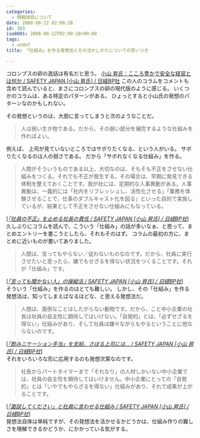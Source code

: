 ```yaml
---
categories:
  - 情報技術について
date: 2008-08-22 02:09:28
id: 303
iso8601: 2008-08-22T02:09:28+09:00
tags:
  - undef
title: 「仕組み」を作る発想法とその活かしかたについての思いつき

---
```


コロンブスの卵の逸話は有名だと思う。
<a href="http://www.nikkeibp.co.jp/sj/2/column/aa/" target="_blank">小山 昇氏：こころ豊かで安全な経営とは何か / SAFETY JAPAN [小山 昇氏] / 日経BP社</a>
この人のコラムをコメントも含めて読んでいると、まさにコロンブスの卵の現代版のように感じる。
いくつかのコラムは、ある特定のパターンがある。
ひょっとすると小山氏の発想のパターンなのかもしれない。


その発想というのは、大胆に言ってしまうと次のようなことだ。
<blockquote>人は弱い生き物である。だから、その弱い部分を補完するような仕組みを作ればよい。</blockquote>
例えば、
上司が見ていないところではサボりたくなる、という人がいる。
サボりたくなるのは人の弱さである。
だから「サボれなくなる仕組み」を作る。
<blockquote cite="http://www.nikkeibp.co.jp/sj/2/column/aa/118/" title="「社員の不正」を止める社長の責任 / SAFETY JAPAN [小山 昇氏] / 日経BP社" class="blockquote"><p>人間がそういうものである以上、大切なのは、そもそも不正をさせない仕組みをつくる。それでも不正が発生する。その場合は、早期に発見できる体制を整えておくことです。我が社には、定期的な人事異動がある。人事異動は、一義的には「社内をリフレッシュし、活性化させる」「業務を体験させることで、仕事のダブルキャスト化を図る」といった目的で実施しているが、結果として不正をさせない仕組みにもなっている。</p></blockquote><div class="cite">[<cite><a href="http://www.nikkeibp.co.jp/sj/2/column/aa/118/">「社員の不正」を止める社長の責任 / SAFETY JAPAN [小山 昇氏] / 日経BP社</a></cite>]</div>
久しぶりにコラムを読んで、こういう「仕組み」の話が多いなぁ、と思って、まとめエントリーを書こうとしたら、それもそのはず。
コラムの最初の方に、まとめに近いものが書いてありました。
<blockquote cite="http://www.nikkeibp.co.jp/sj/2/column/aa/05/index1.html" title="「言っても聞かない人」の操縦法 / SAFETY JAPAN [小山 昇氏] / 日経BP社" class="blockquote"><p>人間は、言ってもやらない／従わないものなのです。だから、社員に実行させたいと思ったら、嫌でもせざるを得ない状況をつくることです。それが「仕組み」です。 </p></blockquote><div class="cite">[<cite><a href="http://www.nikkeibp.co.jp/sj/2/column/aa/05/index1.html">「言っても聞かない人」の操縦法 / SAFETY JAPAN [小山 昇氏] / 日経BP社</a></cite>]</div>
そういう「仕組み」を作るのはとても難しい。
しかし、その「仕組み」を作る発想法は、知ってしまえばなるほどな、と思える発想法だ。
<blockquote cite="http://www.nikkeibp.co.jp/sj/2/column/aa/61/index2.html" title="「飲みニケーション手当」を支給、さぼる上司には&#133; / SAFETY JAPAN [小山 昇氏] / 日経BP社" class="blockquote"><p>人間は、面倒なことはしたがらない動物です。だから、こと中小企業の社長は社員の自主性に期待してはいけない。「自発的」とは、「必ずせざるを得ない」仕組みがあり、そして社員は嫌々ながらもやるということに他ならないのです。 </p></blockquote><div class="cite">[<cite><a href="http://www.nikkeibp.co.jp/sj/2/column/aa/61/index2.html">「飲みニケーション手当」を支給、さぼる上司には&#133; / SAFETY JAPAN [小山 昇氏] / 日経BP社</a></cite>]</div>
それをいろいろな形に応用するのも発想次第なのです。
<blockquote cite="http://www.nikkeibp.co.jp/sj/2/column/aa/64/index2.html" title="「面談してください」と社員に言わせる仕組み / SAFETY JAPAN [小山 昇氏] / 日経BP社" class="blockquote"><p>社長からパートタイマーまで「それなり」の人材しかいない中小企業では、社員の自主性を期待してはいけません。中小企業にとっての「自発的」とは「いやでもやらざるを得ない」仕組みがあり、それで成果が上がることです。 </p></blockquote><div class="cite">[<cite><a href="http://www.nikkeibp.co.jp/sj/2/column/aa/64/index2.html">「面談してください」と社員に言わせる仕組み / SAFETY JAPAN [小山 昇氏] / 日経BP社</a></cite>]</div>
発想法自体は単純ですが、その発想法を活かせるかどうかは、仕組み作りの難しさを理解できるかどうか、にかかっている気がする。
    	